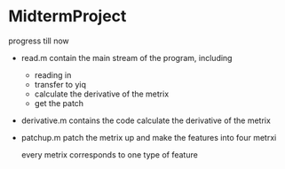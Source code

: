 # MidtermProject
progress till now
* read.m contain the main stream of the program, including 

   * reading in 
   * transfer to yiq
   * calculate the derivative of the metrix 
   * get the patch

* derivative.m contains  the code calculate the derivative of the metrix

* patchup.m patch the metrix up and make the features into four metrxi

   every metrix corresponds to one type of feature
